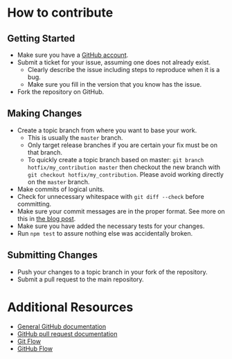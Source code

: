 # How to contribute

## Getting Started

- Make sure you have a [GitHub account](https://github.com/signup/free).
- Submit a ticket for your issue, assuming one does not already exist.
  - Clearly describe the issue including steps to reproduce when it is a bug.
  - Make sure you fill in the version that you know has the issue.
- Fork the repository on GitHub.

## Making Changes

- Create a topic branch from where you want to base your work.
  - This is usually the `master` branch.
  - Only target release branches if you are certain your fix must be on that
    branch.
  - To quickly create a topic branch based on master: `git branch
    hotfix/my_contribution master` then checkout the new branch with `git
    checkout hotfix/my_contribution`. Please avoid working directly on the
    `master` branch.
- Make commits of logical units.
- Check for unnecessary whitespace with `git diff --check` before committing.
- Make sure your commit messages are in the proper format. See more on this
  in [the blog post](https://github.com/blog/926-shiny-new-commit-styles).
- Make sure you have added the necessary tests for your changes.
- Run `npm test` to assure nothing else was accidentally broken.

## Submitting Changes

- Push your changes to a topic branch in your fork of the repository.
- Submit a pull request to the main repository.

# Additional Resources

- [General GitHub documentation](http://help.github.com/)
- [GitHub pull request documentation](http://help.github.com/send-pull-requests/)
- [Git Flow](http://nvie.com/posts/a-successful-git-branching-model/)
- [GitHub Flow](http://scottchacon.com/2011/08/31/github-flow.html)

